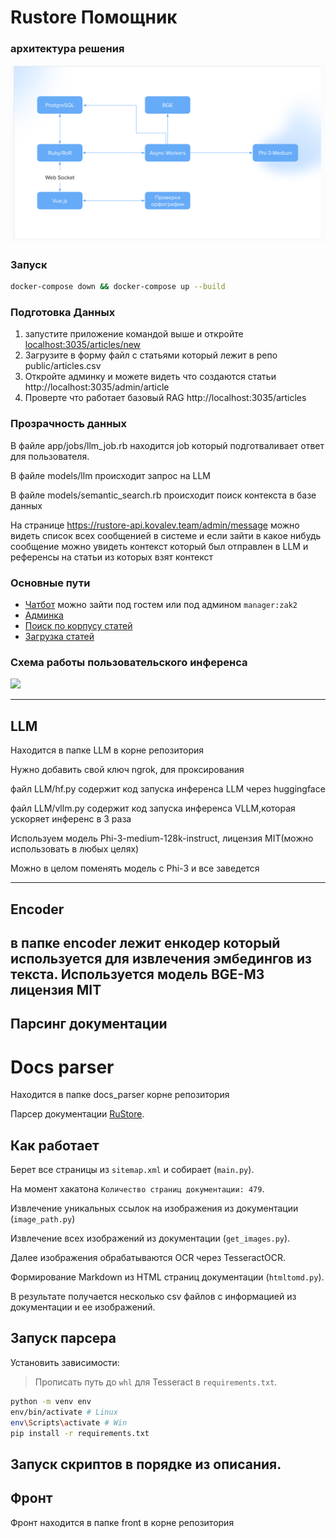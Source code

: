 # Rustore Помощник 

### архитектура решения
![img.png](public/img.png)

### Запуск
```bash
docker-compose down && docker-compose up --build
```

### Подготовка Данных
1. запустите приложение командой выше и откройте [localhost:3035/articles/new]()
2. Загрузите в форму файл с статьями который лежит в репо  public/articles.csv
2. Откройте админку и можете видеть что создаются статьи http://localhost:3035/admin/article
3. Проверте что работает базовый RAG http://localhost:3035/articles

### Прозрачность данных
В файле app/jobs/llm_job.rb находится job который подготваливает ответ для пользователя.

В файле models/llm происходит запрос на LLM

В файле models/semantic_search.rb происходит поиск контекста в базе данных

На странице https://rustore-api.kovalev.team/admin/message можно видеть список всех сообщенией 
в системе и если зайти в какое нибудь сообщение можно увидеть контекст который был отправлен в LLM и референсы на статьи из которых взят контекст
### Основные пути
- [Чатбот](https://rustore.kovalev.team) можно зайти под гостем или под админом `manager:zak2`
- [Админка](https://rustore-api.kovalev.team/admin)
- [Поиск по корпусу статей](https://rustore-api.kovalev.team/articles)
- [Загрузка статей](https://rustore-api.kovalev.team/articles/new)


### Схема работы пользовательского инференса
![](/home/viktor/univer/rustore/public/schema1.png)



------
## LLM
Находится в папке LLM в корне репозитория

Нужно добавить свой ключ ngrok, для проксирования

файл  LLM/hf.py содержит код запуска инференса LLM через huggingface

файл  LLM/vllm.py содержит код запуска инференса VLLM,которая ускоряет инференс в 3 раза

Используем модель Phi-3-medium-128k-instruct, лицензия MIT(можно использовать в любых целях)

Можно в целом поменять модель с Phi-3 и все заведется

-----
## Encoder
в папке encoder лежит енкодер который используется для извлечения эмбедингов из текста.
Используется модель BGE-M3 лицензия MIT
-----
## Парсинг документации


# Docs parser 
Находится в папке docs_parser корне репозитория

Парсер документации [RuStore](https://www.rustore.ru/help/).

## Как работает

Берет все страницы из `sitemap.xml` и собирает (`main.py`).

На момент хакатона `Количество страниц документации: 479`.

Извлечение уникальных ссылок на изображения из документации (`image_path.py`)

Извлечение всех изображений из документации (`get_images.py`).

Далее изображения обрабатываются OCR через TesseractOCR.

Формирование Markdown из HTML страниц документации (`htmltomd.py`).

В результате получается несколько csv файлов с информацией из документации и ее изображений.

## Запуск парсера

Установить зависимости:

> Прописать путь до `whl` для Tesseract в `requirements.txt`.

```bash
python -m venv env
env/bin/activate # Linux
env\Scripts\activate # Win
pip install -r requirements.txt
```

Запуск скриптов в порядке из описания.
-------

## Фронт

Фронт находится в папке front в корне репозитория
